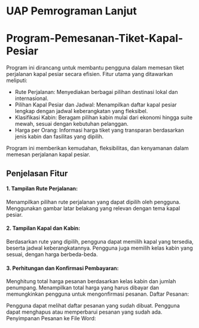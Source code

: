 # UAP Pemrograman Lanjut
# Program-Pemesanan-Tiket-Kapal-Pesiar
Program ini dirancang untuk membantu pengguna dalam memesan tiket perjalanan kapal pesiar secara efisien.
Fitur utama yang ditawarkan meliputi:
- Rute Perjalanan: Menyediakan berbagai pilihan destinasi lokal dan internasional.
- Pilihan Kapal Pesiar dan Jadwal: Menampilkan daftar kapal pesiar lengkap dengan jadwal keberangkatan yang fleksibel.
- Klasifikasi Kabin: Beragam pilihan kabin mulai dari ekonomi hingga suite mewah, sesuai dengan kebutuhan pelanggan.
- Harga per Orang: Informasi harga tiket yang transparan berdasarkan jenis kabin dan fasilitas yang dipilih.

Program ini memberikan kemudahan, fleksibilitas, dan kenyamanan dalam memesan perjalanan kapal pesiar.

## Penjelasan Fitur
#### 1. Tampilan Rute Perjalanan:
Menampilkan pilihan rute perjalanan yang dapat dipilih oleh pengguna.
Menggunakan gambar latar belakang yang relevan dengan tema kapal pesiar.

#### 2. Tampilan Kapal dan Kabin:
Berdasarkan rute yang dipilih, pengguna dapat memilih kapal yang tersedia, beserta jadwal keberangkatannya.
Pengguna juga memilih kelas kabin yang sesuai, dengan harga berbeda-beda.

#### 3. Perhitungan dan Konfirmasi Pembayaran:
Menghitung total harga pesanan berdasarkan kelas kabin dan jumlah penumpang.
Menampilkan total harga yang harus dibayar dan memungkinkan pengguna untuk mengonfirmasi pesanan.
Daftar Pesanan:

Pengguna dapat melihat daftar pesanan yang sudah dibuat.
Pengguna dapat menghapus atau memperbarui pesanan yang sudah ada.
Penyimpanan Pesanan ke File Word:

